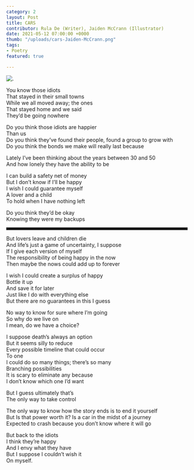 ```yaml
---
category: 2
layout: Post
title: CARS
contributor: Rula De (Writer), Jaiden McCrann (Illustrator)
date: 2021-05-12 07:00:00 +0000
thumb: "/uploads/cars-Jaiden-McCrann.png"
tags: 
- Poetry
featured: true

---
```


<img src="{{ site.baseurl }}{{ page.thumb }}" alt="." class="w650">

You know those idiots  
That stayed in their small towns  
While we all moved away; the ones  
That stayed home and we said  
They’d be going nowhere  

Do you think those idiots are happier  
Than us  
Do you think they’ve found their people, found a group to grow with  
Do you think the bonds we make will really last because  

Lately I’ve been thinking about the years between 30 and 50  
And how lonely they have the ability to be  

I can build a safety net of money  
But I don’t know if I’ll be happy  
I wish I could guarantee myself  
A lover and a child  
To hold when I have nothing left  

Do you think they’d be okay  
Knowing they were my backups  

<hr style="margin-left: 0; max-width: 480px; border-style: solid; background-color: #000">

But lovers leave and children die  
And life’s just a game of uncertainty, I suppose  
If I give each version of myself  
The responsibility of being happy in the now  
Then maybe the nows could add up to forever  

I wish I could create a surplus of happy  
Bottle it up  
And save it for later  
Just like I do with everything else  
But there are no guarantees in this I guess  

No way to know for sure where I’m going  
So why do we live on  
I mean, do we have a choice?  

I suppose death’s always an option  
But it seems silly to reduce  
Every possible timeline that could occur  
To one  
I could do so many things; there’s so many  
Branching possibilities  
It is scary to eliminate any because  
I don’t know which one I’d want  

But I guess ultimately that’s  
The only way to take control  

The only way to know how the story ends is to end it yourself  
But Is that power worth it? Is a car in the midst of a journey  
Expected to crash because you don’t know where it will go  

But back to the idiots  
I think they’re happy  
And I envy what they have  
But I suppose I couldn’t wish it  
On myself.  
